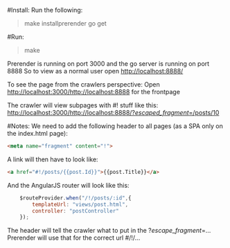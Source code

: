 #Install:
Run the following:
> make installprerender
> go get

#Run:
> make

Prerender is running on port 3000 and the go server is running on port 8888
So to view as a normal user open [http://localhost:8888/](http://localhost:8888)

To see the page from the crawlers perspective:
Open [http://localhost:3000/http://localhost:8888](http://localhost:3000/http://localhost:8888) for the frontpage

The crawler will view subpages with #! stuff like this:
[http://localhost:3000/http://localhost:8888/?_escaped_fragment_=/posts/10](http://localhost:3000/http://localhost:8888/?_escaped_fragment_=/posts/10)

#Notes:
We need to add the following header to all pages (as a SPA only on the
index.html page): 
```html
<meta name="fragment" content="!">
```

A link will then have to look like:
```html
<a href="#!/posts/{{post.Id}}">{{post.Title}}</a>
```

And the AngularJS router will look like this:
```javascript
    $routeProvider.when("/!/posts/:id",{
        templateUrl: "views/post.html",
        controller: "postController"
    });
```

The header will tell the crawler what to put in the ?_escape_fragment_=...
Prerender will use that for the correct url #/!/...
